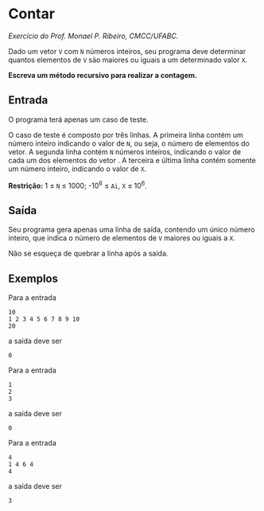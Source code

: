# Contar
*Exercício do Prof. Monael P. Ribeiro, CMCC/UFABC.*

Dado um vetor `V` com `N` números inteiros, seu programa deve determinar
quantos elementos de `V` são maiores ou iguais a um determinado valor
`X`.

**Escreva um método recursivo para realizar a contagem.**

## Entrada

O programa terá apenas um caso de teste.

O caso de teste é composto por três linhas. A primeira linha contém um
número inteiro indicando o valor de `N`, ou seja, o número de elementos
do vetor. A segunda linha contém `N` números inteiros, indicando o valor
de cada um dos elementos do vetor . A terceira e última linha contém
somente um número inteiro, indicando o valor de `X`.

**Restrição:** 1 ≤ `N` ≤ 1000; -10<sup>6</sup> ≤ `Ai`, `X` ≤ 10<sup>6</sup>.

## Saída

Seu programa gera apenas uma linha de saída, contendo um único número
inteiro, que indica o número de elementos de `V` maiores ou iguais a `X`.

Não se esqueça de quebrar a linha após a saída.

## Exemplos

Para a entrada

    10
    1 2 3 4 5 6 7 8 9 10
    20

a saída deve ser

    0

Para a entrada

    1
    2
    3

a saída deve ser

    0

Para a entrada

    4
    1 4 6 4
    4

a saída deve ser

    3